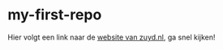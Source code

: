 # my-first-repo



Hier volgt een link naar de [website van zuyd.nl](https://zuyd.nl), ga snel kijken!
